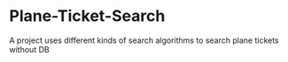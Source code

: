 # Plane-Ticket-Search
A project uses different kinds of search algorithms to search plane tickets without DB
